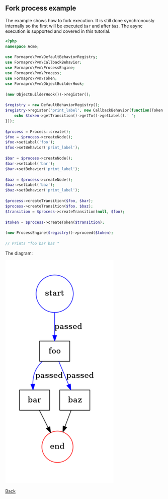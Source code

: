 ## Fork process example

The example shows how to fork execution. It is still done synchronously internally so the first will be executed `bar` and after `baz`.
The async execution is supported and covered in this tutorial.

```php
<?php
namespace Acme;

use Formapro\Pvm\DefaultBehaviorRegistry;
use Formapro\Pvm\CallbackBehavior;
use Formapro\Pvm\ProcessEngine;
use Formapro\Pvm\Process;
use Formapro\Pvm\Token;
use Formapro\Pvm\ObjectBuilderHook;

(new ObjectBuilderHook())->register();

$registry = new DefaultBehaviorRegistry();
$registry->register('print_label', new CallbackBehavior(function(Token $token) {
    echo $token->getTransition()->getTo()->getLabel().' ';
}));

$process = Process::create();
$foo = $process->createNode();
$foo->setLabel('foo');
$foo->setBehavior('print_label');

$bar = $process->createNode();
$bar->setLabel('bar');
$bar->setBehavior('print_label');

$baz = $process->createNode();
$baz->setLabel('baz');
$baz->setBehavior('print_label');

$process->createTransition($foo, $bar);
$process->createTransition($foo, $baz);
$transition = $process->createTransition(null, $foo);

$token = $process->createToken($transition);

(new ProcessEngine($registry))->proceed($token);

// Prints "foo bar baz "
```

The diagram: 

![Example](images/fork_example.png)

[Back](../README.md)
